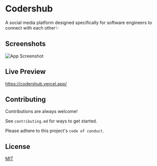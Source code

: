 # Codershub

A social media platform designed specifically for software engineers to connect with each other✨

## Screenshots

![App Screenshot](https://i.ibb.co/jvSr3V3/codershub.png)

## Live Preview

https://codershub.vercel.app/

## Contributing

Contributions are always welcome!

See `contributing.md` for ways to get started.

Please adhere to this project's `code of conduct`.

## License

[MIT](https://choosealicense.com/licenses/mit/)
